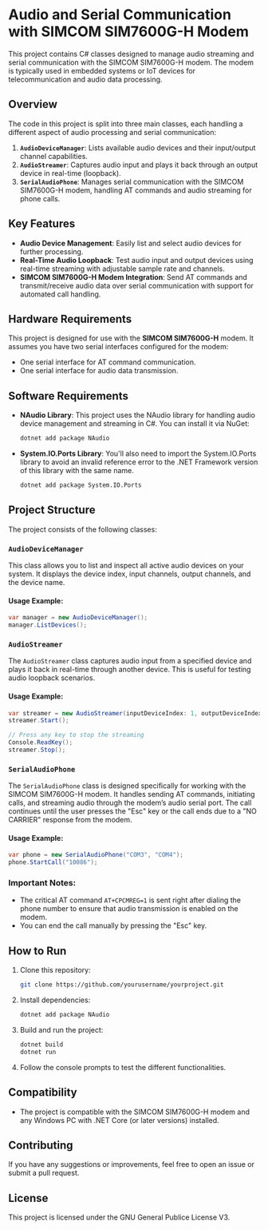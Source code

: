 
# Audio and Serial Communication with SIMCOM SIM7600G-H Modem

This project contains C# classes designed to manage audio streaming and serial communication with the SIMCOM SIM7600G-H modem. The modem is typically used in embedded systems or IoT devices for telecommunication and audio data processing.

## Overview

The code in this project is split into three main classes, each handling a different aspect of audio processing and serial communication:

1. **`AudioDeviceManager`**: Lists available audio devices and their input/output channel capabilities.
2. **`AudioStreamer`**: Captures audio input and plays it back through an output device in real-time (loopback).
3. **`SerialAudioPhone`**: Manages serial communication with the SIMCOM SIM7600G-H modem, handling AT commands and audio streaming for phone calls.

## Key Features

- **Audio Device Management**: Easily list and select audio devices for further processing.
- **Real-Time Audio Loopback**: Test audio input and output devices using real-time streaming with adjustable sample rate and channels.
- **SIMCOM SIM7600G-H Modem Integration**: Send AT commands and transmit/receive audio data over serial communication with support for automated call handling.

## Hardware Requirements

This project is designed for use with the **SIMCOM SIM7600G-H** modem. It assumes you have two serial interfaces configured for the modem:
- One serial interface for AT command communication.
- One serial interface for audio data transmission.

## Software Requirements

- **NAudio Library**: This project uses the NAudio library for handling audio device management and streaming in C#. You can install it via NuGet:
  ```bash
  dotnet add package NAudio
  ```
- **System.IO.Ports Library**: You'll also need to import the System.IO.Ports library to avoid an invalid reference error to the .NET Framework version of this library with the same name.
  ```bash
  dotnet add package System.IO.Ports
  ```

## Project Structure

The project consists of the following classes:

### `AudioDeviceManager`

This class allows you to list and inspect all active audio devices on your system. It displays the device index, input channels, output channels, and the device name.

#### Usage Example:
```csharp
var manager = new AudioDeviceManager();
manager.ListDevices();
```

### `AudioStreamer`

The `AudioStreamer` class captures audio input from a specified device and plays it back in real-time through another device. This is useful for testing audio loopback scenarios.

#### Usage Example:
```csharp
var streamer = new AudioStreamer(inputDeviceIndex: 1, outputDeviceIndex: 0);
streamer.Start();

// Press any key to stop the streaming
Console.ReadKey();
streamer.Stop();
```

### `SerialAudioPhone`

The `SerialAudioPhone` class is designed specifically for working with the SIMCOM SIM7600G-H modem. It handles sending AT commands, initiating calls, and streaming audio through the modem’s audio serial port. The call continues until the user presses the "Esc" key or the call ends due to a "NO CARRIER" response from the modem.

#### Usage Example:
```csharp
var phone = new SerialAudioPhone("COM3", "COM4");
phone.StartCall("10086");
```

### Important Notes:
- The critical AT command `AT+CPCMREG=1` is sent right after dialing the phone number to ensure that audio transmission is enabled on the modem.
- You can end the call manually by pressing the "Esc" key.

## How to Run

1. Clone this repository:
   ```bash
   git clone https://github.com/yourusername/yourproject.git
   ```
2. Install dependencies:
   ```bash
   dotnet add package NAudio
   ```
3. Build and run the project:
   ```bash
   dotnet build
   dotnet run
   ```

4. Follow the console prompts to test the different functionalities.

## Compatibility

- The project is compatible with the SIMCOM SIM7600G-H modem and any Windows PC with .NET Core (or later versions) installed.

## Contributing

If you have any suggestions or improvements, feel free to open an issue or submit a pull request.

## License

This project is licensed under the GNU General Publice License V3.
